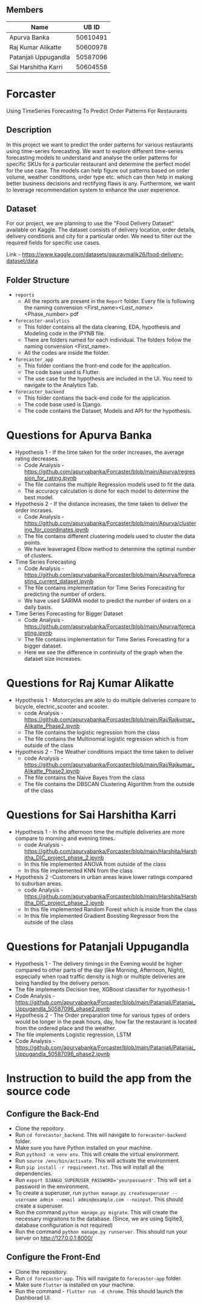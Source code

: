 ## Members

| Name                 | UB ID     |
|----------------------|-----------|
| Apurva Banka         |  50610491 |
| Raj Kumar Alikatte   |  50600978 | 
| Patanjali Uppugandla |  50587096 | 
| Sai Harshitha Karri  |  50604558 |

# Forcaster
Using TimeSeries Forecasting To Predict Order Patterns For Restaurants

## Description

In this project we want to predict the order patterns for various restaurants using time-series forecasting. We want to explore different time-series forecasting models to understand and analyse the order patterns for specific SKUs for a particular restaurant and determine the perfect model for the use case. The models can help figure out patterns based on order volume, weather conditions, order type etc. which can then help in making better business decisions and rectifying flaws is any. Furthermore, we want to leverage recommendation system to enhance the user experience.

## Dataset

For our project, we are planning to use the "Food Delivery Dataset" available on Kaggle. The dataset consists of delivery location, order details, delivery conditions and city for a particular order. We need to filter out the required fields for specific use cases.

Link - https://www.kaggle.com/datasets/gauravmalik26/food-delivery-dataset/data


## Folder Structure

- `reports`
    - All the reports are present in the `Report` folder. Every file is following the naming convension <First_name>_<Last_name>_<Phase_number>.pdf
- `forecaster-analytics`
    - This folder contains all the data cleaning, EDA, hypothesis and Modeling code in the IPYNB file.    
    - There are folders named for each individual. The folders follow the naming convension <First_name>.
    - All the codes are inside the folder.
- `forecaster_app`
    - This folder contians the front-end code for the application.
    - The code base used is Flutter.
    - The use case for the hypothesis are included in the UI. You need to navigate to the Analytics Tab.
- `forecaster_backend`
    - This folder contians the back-end code for the application.
    - The code base used is Django.
    - The code contains the Dataset, Models and API for the hypothesis.


# Questions for Apurva Banka
- Hypothesis 1 - If the time taken for the order increases, the average rating decreases.
   - Code Analysis - https://github.com/apurvabanka/Forcaster/blob/main/Apurva/regression_for_rating.ipynb
   - The file contains the multiple Regression models used to fit the data.
   - The accuracy calculation is done for each model to determine the best model.
- Hypothesis 2 - If the distance increases, the time taken to deliver the order incrases.
   - Code Analysis - https://github.com/apurvabanka/Forcaster/blob/main/Apurva/clustering_for_coordinates.ipynb
   - The file contains different clustering models used to cluster the data points.
   - We have leaveraged Elbow method to determine the optimal number of clusters.
- Time Series Forecasting
  - Code Analysis - https://github.com/apurvabanka/Forcaster/blob/main/Apurva/forecasting_current_dataset.ipynb
  - The file contains implementation for Time Series Forecasting for predicting the number of orders.
  - We have used SARIMA model to predict the number of orders on a daily basis.
- Time Series Forecasting for Bigger Dataset
  - Code Analysis - https://github.com/apurvabanka/Forcaster/blob/main/Apurva/forecasting.ipynb
  - The file contains implementation for Time Series Forecasting for a bigger dataset.
  - Here we see the difference in continiuity of the graph when the dataset size increases.

 # Questions for Raj Kumar Alikatte
 - Hypothesis 1 - Motorcycles are able to do multiple deliveries compare to bicycle, electric_scooter and scooter.
   - code Analysis - https://github.com/apurvabanka/Forcaster/blob/main/Raj/Rajkumar_Alikatte_Phase2.ipynb
   - The file contains the logistic regression from the class
   - The file contains the Multinomial logistic regression which is from outside of the class
 - Hypothesis 2 - The Weather conditions impact the time taken to deliver
   - code Analysis - https://github.com/apurvabanka/Forcaster/blob/main/Raj/Rajkumar_Alikatte_Phase2.ipynb
   - The file contains the Naive Bayes from the class
   - The file contains the DBSCAN Clustering Algorithm from the outside of the class

 
 # Questions for Sai Harshitha Karri
 - Hypothesis 1 - In the afternoon time the multiple deliveries are more compare to morning and evening times.
   - code Analysis - https://github.com/apurvabanka/Forcaster/blob/main/Harshita/Harshitha_DIC_project_phase_2.ipynb
   - In this file implemented ANOVA from outside of the class
   - In this file implemented KNN from the class
 - Hypothesis 2 -Customers in urban areas leave lower ratings compared to suburban areas.
   - code Analysis - https://github.com/apurvabanka/Forcaster/blob/main/Harshita/Harshitha_DIC_project_phase_2.ipynb
   - In this file implemented Random Forest which is inside from the class
   - In this file implemented Gradient Boosting Regressor from the outside of the class
 
 # Questions for Patanjali Uppugandla
 - Hypothesis 1 - The delivery timings in the Evening would be higher compared to other parts of the day (like Morning, Afternoon, Night), especially when road 
   traffic density is high or multiple deliveries are being handled by the delivery person.
 - The file implements Decision tree, XGBoost classifier for hypothesis-1
 - Code Analysis - https://github.com/apurvabanka/Forcaster/blob/main/Patanjali/Patanjai_Uppugandla_50587096_phase2.ipynb
 - Hypothesis 2 - The Order preparation time for various types of orders would be longer in the peak hours, day, how far the restaurant is located from the ordered 
   place and the weather.
 - The file implements Logistic regression, LSTM
 - Code Analysis - https://github.com/apurvabanka/Forcaster/blob/main/Patanjali/Patanjai_Uppugandla_50587096_phase2.ipynb

# Instruction to build the app from the source code

## Configure the Back-End
- Clone the repoitory.
- Run `cd forecastor_backend`. This will navigate to `forecaster-backend` folder.
- Make sure you have Python installed on your machine.
- Run `python3 -m venv env`. This will create the virtual environment.
- Run `source /env/bin/activate`. This will activate the environment.
- Run `pip install -r requirement.txt`. This will install all the dependencies.
- Run `export DJANGO_SUPERUSER_PASSWORD='yourpassword'`. This will set a password in the environment.
- To create a superuser, run `python manage.py createsuperuser --username admin --email admin@example.com --noinput`. This should create a superuser.
- Run the command `python manage.py migrate`. This will create the necessary migraitons to the database. (Since, we are using Sqlite3, database configuration is not required)
- Run the command `python manage.py runserver`. This should run your server on http://127.0.0.1:8000/

## Configure the Front-End
- Clone the repository.
- Run `cd forecastor-app`. This will navigate to `forecaster-app` folder.
- Make sure `flutter` is installed on your machine.
- Run the command - `flutter run -d chrome`. This should launch the Dashborad UI.
